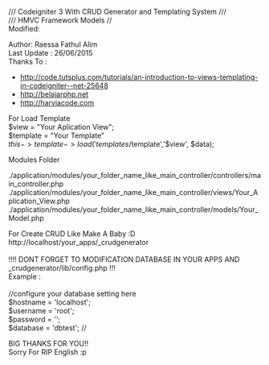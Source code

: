 /// Codeigniter 3 With CRUD Generator and Templating System /// <br>
/// HMVC Framework Models //<br>
Modified:<br>

Author: Raessa Fathul Alim<br>
Last Update : 26/06/2015<br>
Thanks To : <br>
- http://code.tutsplus.com/tutorials/an-introduction-to-views-templating-in-codeigniter--net-25648
- http://belajarphp.net
- http://harviacode.com


For Load Template<br>
$view = "Your Aplication View";<br>
$template = "Your Template"<br>
$this->template->load('templates/$template','$view', $data);<br>

Modules Folder<br>

./application/modules/your_folder_name_like_main_controller/controllers/main_controller.php<br>
./application/modules/your_folder_name_like_main_controller/views/Your_Aplication_View.php<br>
./application/modules/your_folder_name_like_main_controller/models/Your_Model.php<br>


For Create CRUD Like Make A Baby :D<br>
http://localhost/your_apps/_crudgenerator<br>
<br>
!!!!  DONT FORGET TO MODIFICATION DATABASE IN YOUR APPS AND _crudgenerator/lib/config.php !!!<br>
Example :<br>
<br>
//configure your database setting here<br>
$hostname = 'localhost';<br>
$username = 'root';<br>
$password = '';<br>
$database = 'dbtest'; //<br>

BIG THANKS FOR YOU!!<br>
Sorry For RIP English :p